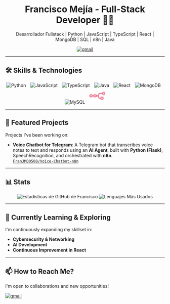 <div align="center">
  <h1>Francisco Mejía - Full-Stack Developer 👨‍💻</h1>
  <p align="center">Desarrollador Fullstack | Python | JavaScript | TypeScript | React | MongoDB | SQL | n8n | Java</p>
  <a href="mailto:franjmd0508@gmail.com" >
    <img src="https://skillicons.dev/icons?i=gmail" alt="gmail" />
  </a>
</div>

---

## 🛠️ Skills & Technologies

<p align="center">
  <img src="https://skillicons.dev/icons?i=py" alt="Python" width="50" height="50" style="margin-right: 10px;" />
  <img src="https://skillicons.dev/icons?i=js" alt="JavaScript" width="50" height="50" style="margin-right: 10px;" />
  <img src="https://skillicons.dev/icons?i=ts" alt="TypeScript" width="50" height="50" style="margin-right: 10px;" />
  <img src="https://skillicons.dev/icons?i=java" alt="Java" width="50" height="50" style="margin-right: 10px;" />
  <img src="https://skillicons.dev/icons?i=react" alt="React" width="50" height="50" style="margin-right: 10px;" />
  <img src="https://skillicons.dev/icons?i=mongodb" alt="MongoDB" width="50" height="50" style="margin-right: 10px;" />
  <img src="https://skillicons.dev/icons?i=mysql" alt="MySQL" width="50" height="50" style="margin-right: 10px;" />
  <img src="n8n-color.svg" alt="n8n" width="50" height="50"/>
</p>

---

## 💼 Featured Projects

Projects I've been working on:

-  **Voice Chatbot for Telegram**: A Telegram bot that transcribes voice notes to text and responds using an **AI Agent**, built with **Python (Flask)**, SpeechRecognition, and orchestrated with **n8n**.  
  [`FranJMD0508/Voice-Chatbot-n8n`](https://github.com/FranJMD0508/Voice-Chabot-n8n.git)

---

## 📊 Stats
<p align="center">
  <img src="https://github-readme-stats.vercel.app/api?username=FranJMD0508&show_icons=true&theme=synthwave&hide_border=true" alt="Estadísticas de GitHub de Francisco" width="56%" />
  <img src="https://github-readme-stats.vercel.app/api/top-langs/?username=FranJMD0508&layout=compact&theme=synthwave&hide_border=true" alt="Lenguajes Más Usados" width="42.5%" />
</p>

---

## 🌱 Currently Learning & Exploring

I'm continuously expanding my skillset in:

-   **Cybersecurity & Networking**
-   **AI Development**
-   **Continuous Improvement in React**

---

## 📫 How to Reach Me?

I'm open to collaborations and new opportunities!

<p align="left">
  <a href="mailto:franjmd0508@gmail.com" >
    <img src="https://skillicons.dev/icons?i=gmail" alt="gmail" />
  </a>
</p>
